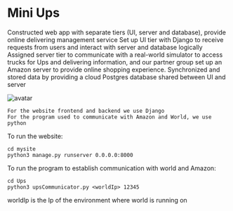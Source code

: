 # Mini Ups

Constructed web app with separate tiers (UI, server and database), provide online delivering management service 
Set up UI tier with Django to receive requests from users and interact with server and database logically 
Assigned server tier to communicate with a real-world simulator to access trucks for Ups and delivering information, and our partner group set up an Amazon server to provide online shopping experience. 
Synchronized and stored data by providing a cloud Postgres database shared between UI and server

![avatar](https://upload.wikimedia.org/wikipedia/commons/1/1b/UPS_Logo_Shield_2017.svg)

```
For the website frontend and backend we use Django
For the program used to communicate with Amazon and World, we use python
```

To run the website:

```
cd mysite
python3 manage.py runserver 0.0.0.0:8000
```

To run the program to establish communication with world and Amazon:

```
cd Ups
python3 upsCommunicator.py <worldIp> 12345
```
worldIp is the Ip of the environment where world is running on
